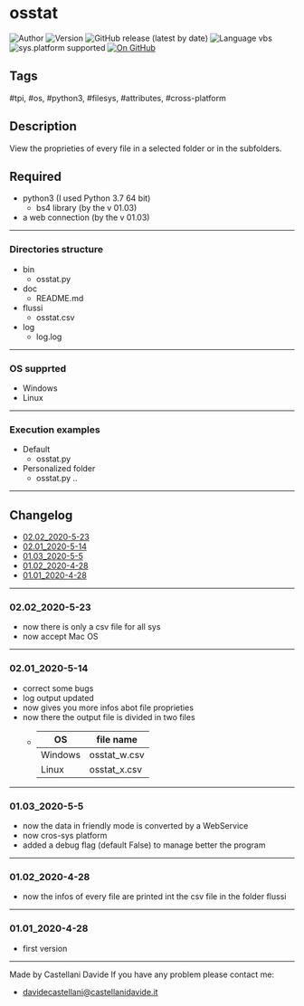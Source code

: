 # osstat
![Author](https://img.shields.io/badge/author-Castellani%20Davide-green?style=flat)
![Version](https://img.shields.io/badge/version-v02.02-blue?style=flat)
![GitHub release (latest by date)](https://img.shields.io/github/v/release/CastellaniDavide/osstat?label=lastest%20relase)
![Language vbs](https://img.shields.io/badge/language-Python3-yellowgreen?style=flat)
![sys.platform supported](https://img.shields.io/badge/os%20platform%20supported-All%20OSs-blue?style=flat)
[![On GitHub](https://img.shields.io/badge/on%20GitHub-True-green?style=flat&logo=github)](https://github.com/CastellaniDavide/osstats)

## Tags
 #tpi, #os, #python3, #filesys, #attributes, #cross-platform

## Description
View the proprieties of every file in a selected folder or in the subfolders.

## Required
 - python3 (I used Python 3.7 64 bit)
   - bs4 library (by the v 01.03) 
 - a web connection (by the v 01.03)

---
### Directories structure
 - bin
	 - osstat.py
 - doc
	 - README.md
 - flussi
     - osstat.csv
 - log
	 - log.log

---
### OS supprted
 - Windows
 - Linux

---
### Execution examples
 - Default
   - osstat.py 
 - Personalized folder
   - osstat.py .. 

---
## Changelog
- [02.02_2020-5-23](#02.01_2020-5-23)
- [02.01_2020-5-14](#02.01_2020-5-14)
- [01.03_2020-5-5](#01.03_2020-5-5)
- [01.02_2020-4-28](#01.02_2020-4-28)
- [01.01_2020-4-28](#01.01_2020-4-28)

---
### 02.02_2020-5-23
 - now there is only a csv file for all sys
 - now accept Mac OS

---
### 02.01_2020-5-14
 - correct some bugs
 - log output updated
 - now gives you more infos abot file proprieties
 - now there the output file is divided in two files
   - |   OS  |  file name |
     |  ---  |     ---    |
     |Windows|osstat_w.csv|
     | Linux |osstat_x.csv|

---
### 01.03_2020-5-5
 - now the data in friendly mode is converted by a WebService
 - now cros-sys platform
 - added a debug flag (default False) to manage better the program

---
### 01.02_2020-4-28
 - now the infos of every file are printed int the csv file in the folder flussi

---
### 01.01_2020-4-28
 - first version

---
Made by Castellani Davide
If you have any problem please contact me:
- davidecastellani@castellanidavide.it